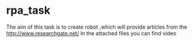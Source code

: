 # rpa_task

The aim of this task is to create robot ,which will provide articles from the http://www.researchgate.net/
In the attached files you can find video 
